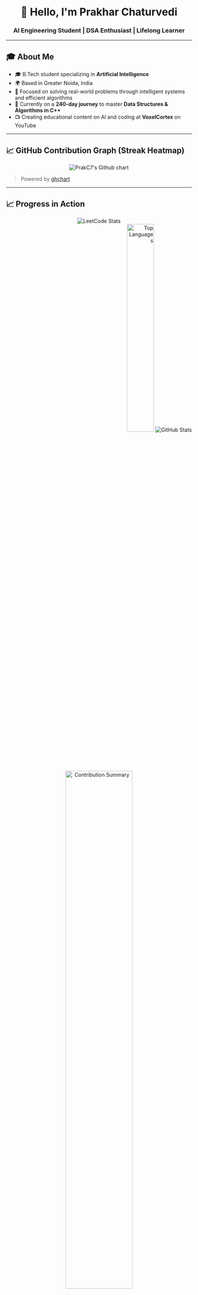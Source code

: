 <div align="center">
  <h1>👋 Hello, I'm Prakhar Chaturvedi</h1>
  <h3>AI Engineering Student | DSA Enthusiast | Lifelong Learner</h3>
</div>

---

## 🎓 About Me

- 🎓 B.Tech student specializing in **Artificial Intelligence**  
- 🌍 Based in Greater Noida, India  
- 🧠 Focused on solving real-world problems through intelligent systems and efficient algorithms  
- 🚀 Currently on a **240-day journey** to master **Data Structures & Algorithms in C++**  
- 📺 Creating educational content on AI and coding at **VoxelCortex** on YouTube

---

## 📈 GitHub Contribution Graph (Streak Heatmap)

<p align="center">
  <img src="https://ghchart.rshah.org/PrakC7" alt="PrakC7's Github chart" />
</p>

> Powered by [ghchart](https://ghchart.rshah.org)

---

## 📈 Progress in Action

<div align="center">
  <img src="https://leetcard.jacoblin.cool/PrakC7?theme=dark&font=Adamina&width=500" alt="LeetCode Stats" />
</div>

<div align="right">
  <img width="38%" src="https://github-readme-stats.vercel.app/api/top-langs/?username=PrakC7&theme=tokyonight&hide_border=true&layout=compact" alt="Top Languages" />
  <img src="https://github-readme-stats.vercel.app/api?username=PrakC7&show_icons=true&theme=tokyonight" alt="GitHub Stats" />
</div>

<div align="center">
  <img width="60%" src="https://github-contributor-stats.vercel.app/api?username=PrakC7&limit=5&theme=tokyonight&combine_all_yearly_contributions=true&hide_border=true" alt="Contribution Summary" />
</div>

---

<h3 align="center">
  🎯 Current Focus: <span style="color:#FFA116;">Mastering Data Structures & Algorithms in C++</span> <br/>
  🗓️ Duration: <strong>240 Days</strong> | 🚀 Start: <strong>July 1, 2025</strong> → 🏁 End: <strong>Feb 24, 2026</strong> 
</h3>

---

## 🌐 Connect With Me

<p align="center">
  <a href="https://linkedin.com/in/prakc7">
    <img src="https://img.shields.io/badge/LinkedIn-0077B5?style=for-the-badge&logo=linkedin&logoColor=white"/>
  </a>
  <a href="https://github.com/PrakC7">
    <img src="https://img.shields.io/badge/GitHub-181717?style=for-the-badge&logo=github&logoColor=white"/>
  </a>
  <a href="https://leetcode.com/PrakC7">
    <img src="https://img.shields.io/badge/LeetCode-FFA116?style=for-the-badge&logo=leetcode&logoColor=black"/>
  </a>
  <a href="https://auth.geeksforgeeks.org/user/PrakC7">
    <img src="https://img.shields.io/badge/GeeksforGeeks-0F9D58?style=for-the-badge&logo=geeksforgeeks&logoColor=white"/>
  </a>
  <a href="https://www.codechef.com/users/PrakC7">
    <img src="https://img.shields.io/badge/CodeChef-5B4638?style=for-the-badge&logo=codechef&logoColor=white"/>
  </a>
  <a href="https://www.hackerrank.com/prakc7">
    <img src="https://img.shields.io/badge/HackerRank-2EC866?style=for-the-badge&logo=HackerRank&logoColor=white"/>
  </a>
  <a href="https://www.youtube.com/@VoxelCortex">
    <img src="https://img.shields.io/badge/YouTube-FF0000?style=for-the-badge&logo=youtube&logoColor=white" alt="VoxelCortex YouTube"/>
  </a>
</p>

---

<div align="center">
  <strong>🔍 Learning Algorithms | 🎥 Sharing Knowledge | 🧠 Building with AI</strong><br/>
  <em>Thanks for visiting my profile. Let’s learn, solve, and grow together!</em>
</div>
